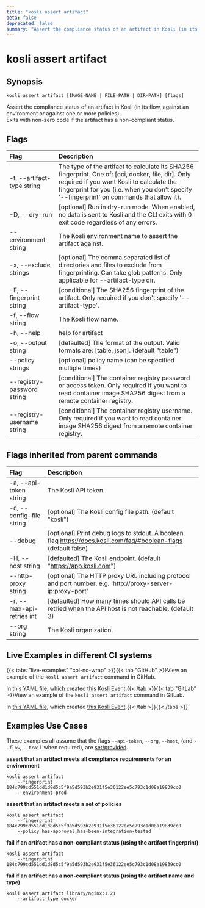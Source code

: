 ```yaml
---
title: "kosli assert artifact"
beta: false
deprecated: false
summary: "Assert the compliance status of an artifact in Kosli (in its flow, against an environment or against one or more policies).  "
---
```


# kosli assert artifact

## Synopsis

```shell
kosli assert artifact [IMAGE-NAME | FILE-PATH | DIR-PATH] [flags]
```

Assert the compliance status of an artifact in Kosli (in its flow, against an environment or against one or more policies).  
Exits with non-zero code if the artifact has a non-compliant status.

## Flags
| Flag | Description |
| :--- | :--- |
|    -t, --artifact-type string  |  The type of the artifact to calculate its SHA256 fingerprint. One of: [oci, docker, file, dir]. Only required if you want Kosli to calculate the fingerprint for you (i.e. when you don't specify '--fingerprint' on commands that allow it).  |
|    -D, --dry-run  |  [optional] Run in dry-run mode. When enabled, no data is sent to Kosli and the CLI exits with 0 exit code regardless of any errors.  |
|        --environment string  |  The Kosli environment name to assert the artifact against.  |
|    -x, --exclude strings  |  [optional] The comma separated list of directories and files to exclude from fingerprinting. Can take glob patterns. Only applicable for --artifact-type dir.  |
|    -F, --fingerprint string  |  [conditional] The SHA256 fingerprint of the artifact. Only required if you don't specify '--artifact-type'.  |
|    -f, --flow string  |  The Kosli flow name.  |
|    -h, --help  |  help for artifact  |
|    -o, --output string  |  [defaulted] The format of the output. Valid formats are: [table, json]. (default "table")  |
|        --policy strings  |  [optional] policy name (can be specified multiple times)  |
|        --registry-password string  |  [conditional] The container registry password or access token. Only required if you want to read container image SHA256 digest from a remote container registry.  |
|        --registry-username string  |  [conditional] The container registry username. Only required if you want to read container image SHA256 digest from a remote container registry.  |


## Flags inherited from parent commands
| Flag | Description |
| :--- | :--- |
|    -a, --api-token string  |  The Kosli API token.  |
|    -c, --config-file string  |  [optional] The Kosli config file path. (default "kosli")  |
|        --debug  |  [optional] Print debug logs to stdout. A boolean flag https://docs.kosli.com/faq/#boolean-flags (default false)  |
|    -H, --host string  |  [defaulted] The Kosli endpoint. (default "https://app.kosli.com")  |
|        --http-proxy string  |  [optional] The HTTP proxy URL including protocol and port number. e.g. 'http://proxy-server-ip:proxy-port'  |
|    -r, --max-api-retries int  |  [defaulted] How many times should API calls be retried when the API host is not reachable. (default 3)  |
|        --org string  |  The Kosli organization.  |


## Live Examples in different CI systems

{{< tabs "live-examples" "col-no-wrap" >}}{{< tab "GitHub" >}}View an example of the `kosli assert artifact` command in GitHub.

In [this YAML file](https://app.kosli.com/api/v2/livedocs/cyber-dojo/yaml?ci=github&command=kosli+assert+artifact), which created [this Kosli Event](https://app.kosli.com/api/v2/livedocs/cyber-dojo/event?ci=github&command=kosli+assert+artifact).{{< /tab >}}{{< tab "GitLab" >}}View an example of the `kosli assert artifact` command in GitLab.

In [this YAML file](https://app.kosli.com/api/v2/livedocs/cyber-dojo/yaml?ci=gitlab&command=kosli+assert+artifact), which created [this Kosli Event](https://app.kosli.com/api/v2/livedocs/cyber-dojo/event?ci=gitlab&command=kosli+assert+artifact).{{< /tab >}}{{< /tabs >}}

## Examples Use Cases

These examples all assume that the flags  `--api-token`, `--org`, `--host`, (and `--flow`, `--trail` when required), are [set/provided](https://docs.kosli.com/getting_started/install/#assigning-flags-via-environment-variables). 

**assert that an artifact meets all compliance requirements for an environment**

```shell
kosli assert artifact 
	--fingerprint 184c799cd551dd1d8d5c5f9a5d593b2e931f5e36122ee5c793c1d08a19839cc0 
	--environment prod 

```

**assert that an artifact meets a set of policies**

```shell
kosli assert artifact 
	--fingerprint 184c799cd551dd1d8d5c5f9a5d593b2e931f5e36122ee5c793c1d08a19839cc0 
	--policy has-approval,has-been-integration-tested 

```

**fail if an artifact has a non-compliant status (using the artifact fingerprint)**

```shell
kosli assert artifact 
	--fingerprint 184c799cd551dd1d8d5c5f9a5d593b2e931f5e36122ee5c793c1d08a19839cc0 

```

**fail if an artifact has a non-compliant status (using the artifact name and type)**

```shell
kosli assert artifact library/nginx:1.21 
	--artifact-type docker 
```

